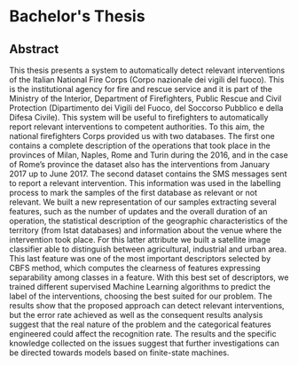 # Bachelor's Thesis
## Abstract
This thesis presents a system to automatically detect relevant interventions of the Italian National Fire Corps (Corpo nazionale dei vigili del fuoco). This is the institutional agency for fire and rescue service and it is part of the Ministry of the Interior, Department of Firefighters, Public Rescue and Civil Protection (Dipartimento dei Vigili del Fuoco, del Soccorso Pubblico e della Difesa Civile). This system will be useful to firefighters to automatically report relevant interventions to competent authorities.
To this aim, the national firefighters Corps provided us with two databases. The first one contains a complete description of the operations that took place in the provinces of Milan, Naples, Rome and Turin during the 2016, and in the case of Rome’s province the dataset also has the interventions from January 2017 up to June 2017. The second dataset contains the SMS messages sent to report a relevant intervention. This information was used in the labelling process to mark the samples of the first database as relevant or not relevant. We built a new representation of our samples extracting several features, such as the number of updates and the overall duration of an operation, the statistical description of the geographic characteristics of the territory (from Istat databases) and information about the venue where the intervention took place. For this latter attribute we built a satellite image classifier able to distinguish between agricultural, industrial and urban area. This last feature was one of the most important descriptors selected by CBFS method, which computes the clearness of features expressing separability among classes in a feature. 
With this best set of descriptors, we trained different supervised Machine Learning algorithms to predict the label of the interventions, choosing the best suited for our problem. The results show that the proposed approach can detect relevant interventions, but the error rate achieved as well as the consequent results analysis suggest that the real nature of the problem and the categorical features engineered could affect the recognition rate. The results and the specific knowledge collected on the issues suggest that further investigations can be directed towards models based on finite-state machines.
